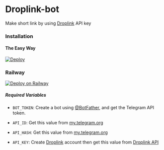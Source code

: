 # Droplink-bot
Make short link by using [Droplink](https://droplink.co/ref/DAKSHYADAV) API key
### Installation

#### The Easy Way

[![Deploy](https://www.herokucdn.com/deploy/button.svg)](https://heroku.com/deploy)

### Railway

[![Deploy on Railway](https://railway.app/button.svg)](https://railway.app/new/template?template=https%3A%2F%2Fgithub.com%2Frailwayapp%2Fexamples%2Ftree%2Fmaster%2Fexamples%2Fflask&envs=API_KEY%2CAPI_HASH%2CBOT_TOKEN%2CAPI_ID)

##### Required Variables

* `BOT_TOKEN`: Create a bot using [@BotFather](https://telegram.dog/BotFather), and get the Telegram API token.

* `API_ID`: Get this value from [my.telegram.org](https://my.telegram.org/apps)
* `API_HASH`: Get this value from [my.telegram.org](https://my.telegram.org/apps)
* `API_KEY`: Create [Droplink](https://droplink.co/ref/DAKSHYADAV) account then get this value from [Droplink API](https://droplink.co/ref/DAKSHYADAV)
